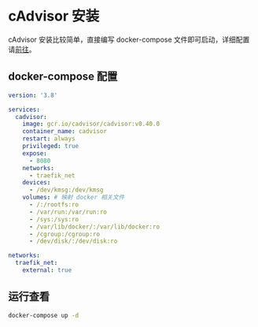 # cAdvisor 安装

cAdvisor 安装比较简单，直接编写 docker-compose 文件即可启动，详细配置请[前往]()。

## docker-compose 配置

```yaml
version: '3.8'

services:
  cadvisor:
    image: gcr.io/cadvisor/cadvisor:v0.40.0
    container_name: cadvisor
    restart: always
    privileged: true
    expose:
      - 8080
    networks:
      - traefik_net
    devices:
      - /dev/kmsg:/dev/kmsg
    volumes: # 映射 docker 相关文件
      - /:/rootfs:ro
      - /var/run:/var/run:ro
      - /sys:/sys:ro
      - /var/lib/docker/:/var/lib/docker:ro
      - /cgroup:/cgroup:ro
      - /dev/disk/:/dev/disk:ro

networks:
  traefik_net:
    external: true
```

## 运行查看

```sh
docker-compose up -d
```
